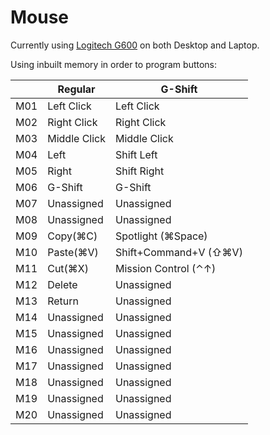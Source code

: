 # Mouse

Currently using [Logitech G600](https://www.logitechg.com/en-ca/products/gaming-mice/g600-mmo-gaming-mouse.html) on both Desktop and Laptop.

Using inbuilt memory in order to program buttons:

|   |   Regular   |   G-Shift             |
|---|-------------|-----------------------|
|M01|  Left Click | Left Click            |
|M02| Right Click | Right Click           |
|M03|Middle Click |Middle Click           | 
|M04|    Left     | Shift Left            |
|M05|   Right     | Shift Right           |
|M06|   G-Shift   |   G-Shift             |
|M07| Unassigned  | Unassigned            |
|M08| Unassigned  | Unassigned            |
|M09| Copy(⌘C)    | Spotlight (⌘Space)    |
|M10| Paste(⌘V)   | Shift+Command+V (⇧⌘V) |
|M11| Cut(⌘X)     | Mission Control (⌃↑)  |
|M12| Delete      | Unassigned            |
|M13| Return      | Unassigned            |
|M14| Unassigned  | Unassigned            |
|M15| Unassigned  | Unassigned            |
|M16| Unassigned  | Unassigned            |
|M17| Unassigned  | Unassigned            |
|M18| Unassigned  | Unassigned            |
|M19| Unassigned  | Unassigned            |
|M20| Unassigned  | Unassigned            |
